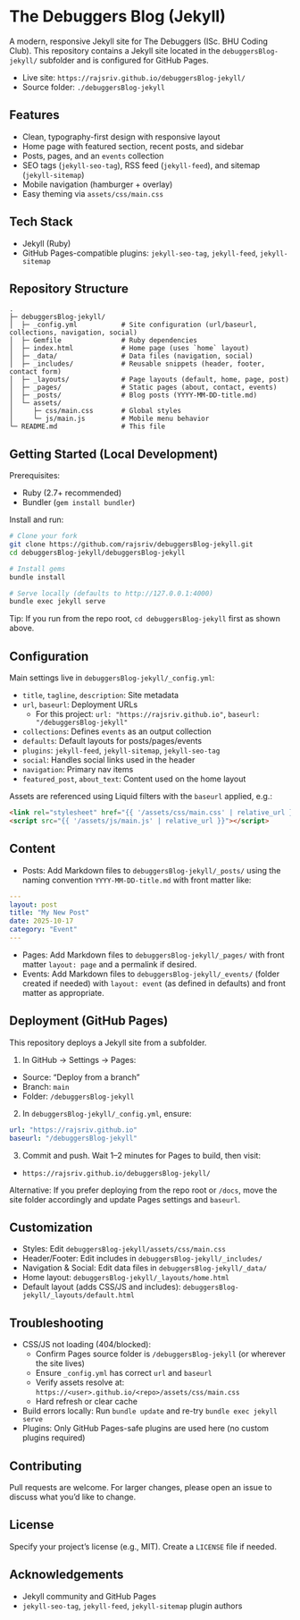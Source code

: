 # The Debuggers Blog (Jekyll)

A modern, responsive Jekyll site for The Debuggers (ISc. BHU Coding Club). This repository contains a Jekyll site located in the `debuggersBlog-jekyll/` subfolder and is configured for GitHub Pages.

- Live site: `https://rajsriv.github.io/debuggersBlog-jekyll/`
- Source folder: `./debuggersBlog-jekyll`

## Features
- Clean, typography-first design with responsive layout
- Home page with featured section, recent posts, and sidebar
- Posts, pages, and an `events` collection
- SEO tags (`jekyll-seo-tag`), RSS feed (`jekyll-feed`), and sitemap (`jekyll-sitemap`)
- Mobile navigation (hamburger + overlay)
- Easy theming via `assets/css/main.css`

## Tech Stack
- Jekyll (Ruby)
- GitHub Pages-compatible plugins: `jekyll-seo-tag`, `jekyll-feed`, `jekyll-sitemap`

## Repository Structure
```
.
├─ debuggersBlog-jekyll/
│  ├─ _config.yml           # Site configuration (url/baseurl, collections, navigation, social)
│  ├─ Gemfile               # Ruby dependencies
│  ├─ index.html            # Home page (uses `home` layout)
│  ├─ _data/                # Data files (navigation, social)
│  ├─ _includes/            # Reusable snippets (header, footer, contact form)
│  ├─ _layouts/             # Page layouts (default, home, page, post)
│  ├─ _pages/               # Static pages (about, contact, events)
│  ├─ _posts/               # Blog posts (YYYY-MM-DD-title.md)
│  └─ assets/
│     ├─ css/main.css       # Global styles
│     └─ js/main.js         # Mobile menu behavior
└─ README.md                # This file
```

## Getting Started (Local Development)

Prerequisites:
- Ruby (2.7+ recommended)
- Bundler (`gem install bundler`)

Install and run:
```bash
# Clone your fork
git clone https://github.com/rajsriv/debuggersBlog-jekyll.git
cd debuggersBlog-jekyll/debuggersBlog-jekyll

# Install gems
bundle install

# Serve locally (defaults to http://127.0.0.1:4000)
bundle exec jekyll serve
```

Tip: If you run from the repo root, `cd debuggersBlog-jekyll` first as shown above.

## Configuration
Main settings live in `debuggersBlog-jekyll/_config.yml`:
- `title`, `tagline`, `description`: Site metadata
- `url`, `baseurl`: Deployment URLs
  - For this project: `url: "https://rajsriv.github.io"`, `baseurl: "/debuggersBlog-jekyll"`
- `collections`: Defines `events` as an output collection
- `defaults`: Default layouts for posts/pages/events
- `plugins`: `jekyll-feed`, `jekyll-sitemap`, `jekyll-seo-tag`
- `social`: Handles social links used in the header
- `navigation`: Primary nav items
- `featured_post`, `about_text`: Content used on the home layout

Assets are referenced using Liquid filters with the `baseurl` applied, e.g.:
```html
<link rel="stylesheet" href="{{ '/assets/css/main.css' | relative_url }}">
<script src="{{ '/assets/js/main.js' | relative_url }}"></script>
```

## Content
- Posts: Add Markdown files to `debuggersBlog-jekyll/_posts/` using the naming convention `YYYY-MM-DD-title.md` with front matter like:
```yaml
---
layout: post
title: "My New Post"
date: 2025-10-17
category: "Event"
---
```
- Pages: Add Markdown files to `debuggersBlog-jekyll/_pages/` with front matter `layout: page` and a permalink if desired.
- Events: Add Markdown files to `debuggersBlog-jekyll/_events/` (folder created if needed) with `layout: event` (as defined in defaults) and front matter as appropriate.

## Deployment (GitHub Pages)
This repository deploys a Jekyll site from a subfolder.

1) In GitHub → Settings → Pages:
- Source: “Deploy from a branch”
- Branch: `main`
- Folder: `/debuggersBlog-jekyll`

2) In `debuggersBlog-jekyll/_config.yml`, ensure:
```yaml
url: "https://rajsriv.github.io"
baseurl: "/debuggersBlog-jekyll"
```

3) Commit and push. Wait 1–2 minutes for Pages to build, then visit:
- `https://rajsriv.github.io/debuggersBlog-jekyll/`

Alternative: If you prefer deploying from the repo root or `/docs`, move the site folder accordingly and update Pages settings and `baseurl`.

## Customization
- Styles: Edit `debuggersBlog-jekyll/assets/css/main.css`
- Header/Footer: Edit includes in `debuggersBlog-jekyll/_includes/`
- Navigation & Social: Edit data files in `debuggersBlog-jekyll/_data/`
- Home layout: `debuggersBlog-jekyll/_layouts/home.html`
- Default layout (adds CSS/JS and includes): `debuggersBlog-jekyll/_layouts/default.html`

## Troubleshooting
- CSS/JS not loading (404/blocked):
  - Confirm Pages source folder is `/debuggersBlog-jekyll` (or wherever the site lives)
  - Ensure `_config.yml` has correct `url` and `baseurl`
  - Verify assets resolve at: `https://<user>.github.io/<repo>/assets/css/main.css`
  - Hard refresh or clear cache
- Build errors locally: Run `bundle update` and re-try `bundle exec jekyll serve`
- Plugins: Only GitHub Pages-safe plugins are used here (no custom plugins required)

## Contributing
Pull requests are welcome. For larger changes, please open an issue to discuss what you’d like to change.

## License
Specify your project’s license (e.g., MIT). Create a `LICENSE` file if needed.

## Acknowledgements
- Jekyll community and GitHub Pages
- `jekyll-seo-tag`, `jekyll-feed`, `jekyll-sitemap` plugin authors
